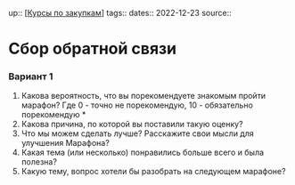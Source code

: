 up:: [[Курсы по закупкам](Курсы%20по%20закупкам.md)] 
tags:: 
dates:: 2022-12-23
source::

# Сбор обратной связи

### Вариант 1
1. Какова вероятность, что вы порекомендуете знакомым пройти марафон? Где 0 - точно не порекомендую, 10 - обязательно порекомендую *
2. Какова причина, по которой вы поставили такую оценку?
3. Что мы можем сделать лучше? Расскажите свои мысли для улучшения Марафона?
4. Какая тема (или несколько) понравились больше всего и была полезна?
5. Какую тему, вопрос хотели бы разобрать на следующем марафоне?